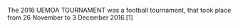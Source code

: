 The 2016 UEMOA TOURNAMENT was a football tournament, that took place from 26 November to 3 December 2016.[1]

